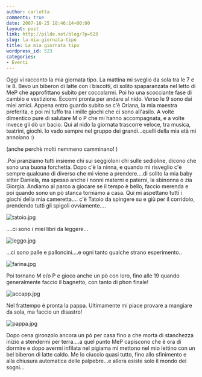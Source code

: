 ```yaml
---
author: carlotta
comments: true
date: 2007-10-25 10:46:14+00:00
layout: post
link: http://pilde.net/blog/?p=523
slug: la-mia-giornata-tipo
title: La mia giornata tipo
wordpress_id: 523
categories:
- Eventi
---
```


Oggi vi racconto la mia giornata tipo.
La mattina mi sveglio da sola tra le 7 e le 8. Bevo un biberon di latte con i biscotti, di solito spaparanzata nel letto di MeP che approfittano subito per coccolarmi. Poi ho una scocciante fase di cambio e vestizione.
Eccomi pronta per andare al nido. Verso le 9 sono dai miei amici. Appena entro guardo subito se c'è Oriana, la mia maestra preferita, e poi mi tuffo tra i mille giochi che ci sono all'asilo. A volte dimentico pure di salutare M o P che mi hanno accompagnata, e a volte invece gli dò un bacio.
Qui al nido la giornata trascorre veloce, tra musica, teatrini, giochi. Io vado sempre nel gruppo dei grandi...quelli della mia età mi annoiano :)


 (anche perchè molti nemmeno camminano! )


.Poi pranziamo tutti insieme chi sui seggioloni chi sulle sedioline, dicono che sono una buona forchetta. Dopo c'è la ninna, e quando mi risveglio c'è sempre qualcuno di diverso che mi viene a prendere....di solito la mia baby sitter Daniela, ma spesso anche i nonni materni e paterni, la sbinonna o zia Giorgia.
Andiamo al parco a giocare se il tempo è bello, faccio merenda e poi quando sono un pò stanca torniamo a casa. Qui mi aspettano tutti i giochi della mia cameretta....
c'è Tatoio da spingere su e giù per il corridoio, prendendo tutti gli spigoli ovviamente....

![tatoio.jpg]({{baseurl}}/uploads/2007/10/tatoio.jpg)




....ci sono i miei libri da leggere...

![leggo.jpg]({{baseurl}}/uploads/2007/10/leggo.jpg)




...ci sono palle e palloncini....e ogni tanto qualche strano esperimento..

![farina.jpg]({{baseurl}}/uploads/2007/10/farina.jpg)




Poi tornano M e/o P e gioco anche un pò con loro, fino alle 19 quando generalmente faccio il bagnetto, con tanto di phon finale!

![accapp.jpg]({{baseurl}}/uploads/2007/10/accapp.jpg)




Nel frattempo è pronta la pappa. Ultimamente mi piace provare a mangiare da sola, ma faccio un disastro!

![pappa.jpg]({{baseurl}}/uploads/2007/10/pappa.jpg)




Dopo cena gironzolo ancora un pò per casa fino a che morta di stanchezza inizio a stendermi per terra....a quel punto MeP capiscono che è ora di dormire e dopo avermi infilata nel pigiama mi mettono nel mio lettino con un bel biberon di latte caldo. Me lo ciuccio quasi tutto, fino allo sfinimento e alla chiusura automatica delle palpebre...e allora esiste solo il mondo dei sogni... 
